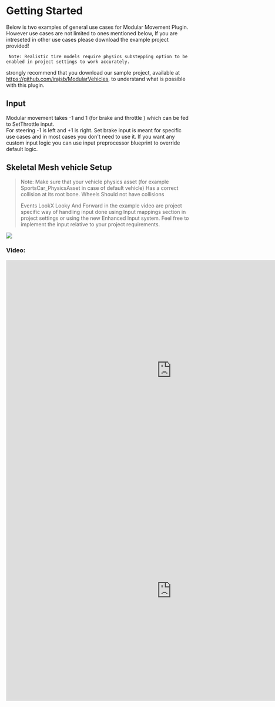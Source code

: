 
# Getting Started

Below is two examples of general use cases for Modular Movement Plugin. However use cases are not limited to ones mentioned below, If you are intreseted in other use cases please download the example project provided!

``` Note: Realistic tire models require physics substepping option to be enabled in project settings to work accurately.```

 strongly recommend that you download our sample project, available at https://github.com/irajsb/ModularVehicles, to understand what is possible with this plugin.
  
## Input
Modular movement takes -1 and 1 (for brake and throttle ) which can be fed to SetThrottle input.  
For steering -1 is left and +1 is right.
Set brake input is meant for specific use cases and in most cases you don't need to use it.
If you want any custom input logic you can use input preprocessor blueprint to override default logic.

## Skeletal Mesh vehicle Setup

>  Note: Make sure that your vehicle physics asset (for example
> SportsCar_PhysicsAsset in case of default vehicle) Has a correct
> collision at its root bone. Wheels Should not have collisions
> 
> Events LookX Looky And Forward in the example video are project specific way of handling
> input done using Input mappings section in project settings or using
> the new Enhanced Input system.
> Feel free to implement the input relative to your project requirements.

![](./Images/BodySetup.png)

  

### Video:

  

<iframe  width="900"  height="600"  src="https://www.youtube.com/embed/7pHzA1hzgUA"  frameborder="0"  allow="accelerometer; autoplay; encrypted-media; gyroscope; picture-in-picture"  allowfullscreen></iframe>

  


  

<iframe  width="900"  height="600"  src="https://www.youtube.com/embed/plc3qmWk18s"  frameborder="0"  allow="accelerometer; autoplay; encrypted-media; gyroscope; picture-in-picture"  allowfullscreen></iframe>
